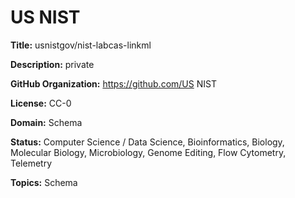 [//]: # (DO NOT MANUALLY EDIT THIS FILE. IT IS GENERATED FROM A TEMPLATE.)

# US NIST

**Title:** usnistgov/nist-labcas-linkml

**Description:** private

**GitHub Organization:** https://github.com/US NIST



**License:** CC-0

**Domain:** Schema

**Status:** Computer Science / Data Science, Bioinformatics, Biology, Molecular Biology, Microbiology, Genome Editing, Flow Cytometry, Telemetry

**Topics:** Schema

